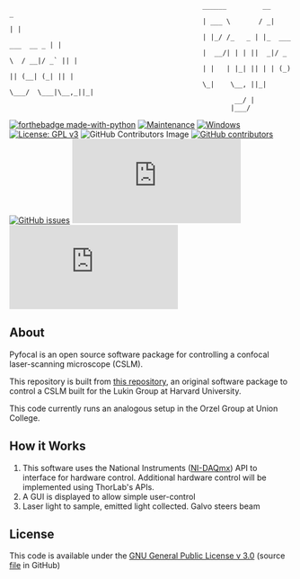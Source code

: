                                                     ______         __                    _ 
                                                    | ___ \       / _|                  | |
                                                    | |_/ /_   _ | |_  ___    ___  __ _ | |
                                                    |  __/| | | ||  _|/ _ \  / __|/ _` || |
                                                    | |   | |_| || | | (_) || (__| (_| || |
                                                    \_|    \__, ||_|  \___/  \___|\__,_||_|
                                                            __/ |                          
                                                           |___/                           

<!--<div align = "center">
[![forthebadge made-with-python](http://ForTheBadge.com/images/badges/made-with-python.svg)](https://www.python.org/)</div>-->

[![forthebadge made-with-python](http://ForTheBadge.com/images/badges/made-with-python.svg)](https://www.python.org/)
[![Maintenance](https://img.shields.io/badge/Maintained%3F-yes-green.svg)](https://GitHub.com/mdbackerman/StrapDown.js/graphs/commit-activity)
[![Windows](https://svgshare.com/i/ZhY.svg)](https://svgshare.com/i/ZhY.svg)
[![License: GPL v3](https://img.shields.io/badge/License-GPLv3-blue.svg)](https://www.gnu.org/licenses/gpl-3.0)
![GitHub Contributors Image](https://contrib.rocks/image?repo=mdbackerman/017_CSLM_control)
[![GitHub contributors](https://img.shields.io/github/contributors/mdbackerman/badges.svg)](https://GitHub.com/mdbackerman/badges/graphs/contributors/)
[![GitHub issues](https://badgen.net/github/issues/mdbackerman/Strapdown.js/)](https://GitHub.com/mdbackerman/StrapDown.js/issues/)
[![GitHub branches](https://badgen.net/github/branches/mdbackerman/Strapdown.js)](https://github.com/mdbackrman/Strapdown.js/)
[![GitHub commits](https://badgen.net/github/commits/mdbackerman/Strapdown.js)](https://GitHub.com/mdbackerman/StrapDown.js/commit/)

## About

Pyfocal is an open source software package for controlling a confocal laser-scanning microscope (CSLM).

This repository is built from [this repository](https://github.com/mdbackerman/Quantum_optics_control), an original software package to control a CSLM built for the Lukin Group at Harvard University.

This code currently runs an analogous setup in the Orzel Group at Union College.

## How it Works

1. This software uses the National Instruments ([NI-DAQmx](https://nidaqmx-python.readthedocs.io/en/latest/)) API to interface for hardware control. Additional hardware control will be implemented using ThorLab's APIs.
2. A GUI is displayed to allow simple user-control
3. Laser light to sample, emitted light collected. Galvo steers beam

## License

This code is available under the [GNU General Public License v 3.0](https://www.gnu.org/licenses/gpl-3.0.en.html) (source [file](https://www.gnu.org/licenses/gpl-3.0.en.html) in GitHub)
